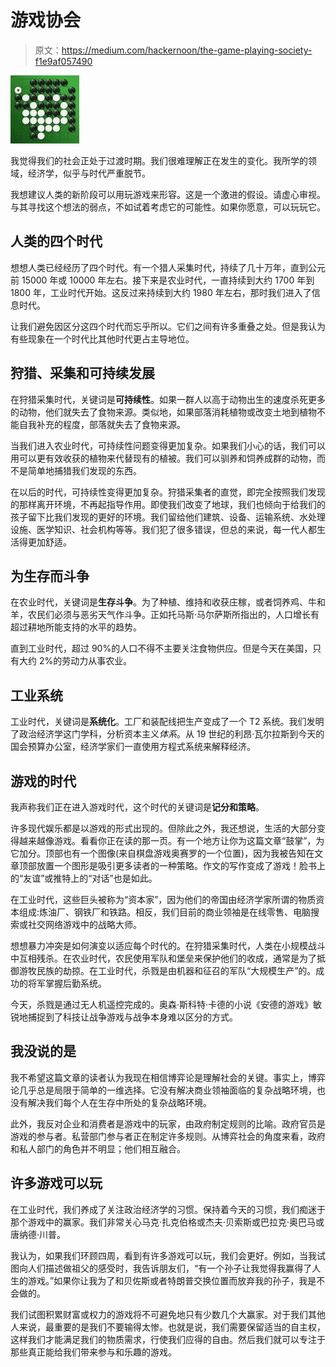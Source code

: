 # 游戏协会

> 原文：<https://medium.com/hackernoon/the-game-playing-society-f1e9af057490>

![](img/1cfdbbc8c79188e094f6d73b73be2907.png)

我觉得我们的社会正处于过渡时期。我们很难理解正在发生的变化。我所学的领域，经济学，似乎与时代严重脱节。

我想建议人类的新阶段可以用玩游戏来形容。这是一个激进的假设。请虚心审视。与其寻找这个想法的弱点，不如试着考虑它的可能性。如果你愿意，可以玩玩它。

## 人类的四个时代

想想人类已经经历了四个时代。有一个猎人采集时代，持续了几十万年，直到公元前 15000 年或 10000 年左右。接下来是农业时代，一直持续到大约 1700 年到 1800 年，工业时代开始。这反过来持续到大约 1980 年左右，那时我们进入了信息时代。

让我们避免因区分这四个时代而忘乎所以。它们之间有许多重叠之处。但是我认为有些现象在一个时代比其他时代更占主导地位。

## 狩猎、采集和可持续发展

在狩猎采集时代，关键词是**可持续性**。如果一群人以高于动物出生的速度杀死更多的动物，他们就失去了食物来源。类似地，如果部落消耗植物或改变土地到植物不能自我补充的程度，部落就失去了食物来源。

当我们进入农业时代，可持续性问题变得更加复杂。如果我们小心的话，我们可以用可以更有效收获的植物来代替现有的植被。我们可以驯养和饲养成群的动物，而不是简单地捕猎我们发现的东西。

在以后的时代，可持续性变得更加复杂。狩猎采集者的直觉，即完全按照我们发现的那样离开环境，不再起指导作用。即使我们改变了地球，我们也倾向于给我们的孩子留下比我们发现的更好的环境。我们留给他们建筑、设备、运输系统、水处理设施、医学知识、社会机构等等。我们犯了很多错误，但总的来说，每一代人都生活得更加舒适。

## 为生存而斗争

在农业时代，关键词是**生存斗争**。为了种植、维持和收获庄稼，或者饲养鸡、牛和羊，农民们必须与恶劣天气作斗争。正如托马斯·马尔萨斯所指出的，人口增长有超过耕地所能支持的水平的趋势。

直到工业时代，超过 90%的人口不得不主要关注食物供应。但是今天在美国，只有大约 2%的劳动力从事农业。

## 工业系统

工业时代，关键词是**系统化**。工厂和装配线把生产变成了一个 T2 系统。我们发明了政治经济学这门学科，分析资本主义*体系*。从 19 世纪的利昂·瓦尔拉斯到今天的国会预算办公室，经济学家们一直使用方程式系统来解释经济。

## 游戏的时代

我声称我们正在进入游戏时代，这个时代的关键词是**记分和策略**。

许多现代娱乐都是以游戏的形式出现的。但除此之外，我还想说，生活的大部分变得越来越像游戏。看看你正在读的那一页。有一个地方让你为这篇文章“鼓掌”，为它加分。顶部也有一个图像(来自棋盘游戏奥赛罗的一个位置)，因为我被告知在文章顶部放置一个图形是吸引更多读者的一种策略。作文的写作变成了游戏！脸书上的“友谊”或推特上的“对话”也是如此。

在工业时代，这些巨头被称为“资本家”，因为他们的帝国由经济学家所谓的物质资本组成:炼油厂、钢铁厂和铁路。相反，我们目前的商业领袖是在线零售、电脑搜索或社交网络游戏中的战略大师。

想想暴力冲突是如何演变以适应每个时代的。在狩猎采集时代，人类在小规模战斗中互相残杀。在农业时代，农民使用军队和堡垒来保护他们的收成，通常是为了抵御游牧民族的劫掠。在工业时代，杀戮是由机器和征召的军队“大规模生产”的。成功的将军掌握后勤系统。

今天，杀戮是通过无人机遥控完成的。奥森·斯科特·卡德的小说《安德的游戏》敏锐地捕捉到了科技让战争游戏与战争本身难以区分的方式。

## 我没说的是

我不希望这篇文章的读者认为我现在相信博弈论是理解社会的关键。事实上，博弈论几乎总是局限于简单的一维选择。它没有解决商业领袖面临的复杂战略环境，也没有解决我们每个人在生存中所处的复杂战略环境。

此外，我反对企业和消费者是游戏中的玩家，由政府制定规则的比喻。政府官员是游戏的参与者。私营部门参与者正在制定许多规则。从博弈社会的角度来看，政府和私人部门的角色并不明显；他们相互融合。

## 许多游戏可以玩

在工业时代，我们养成了关注政治经济学的习惯。保持着今天的习惯，我们痴迷于那个游戏中的赢家。我们非常关心马克·扎克伯格或杰夫·贝索斯或巴拉克·奥巴马或唐纳德·川普。

我认为，如果我们环顾四周，看到有许多游戏可以玩，我们会更好。例如，当我试图向人们描述做祖父的感受时，我告诉朋友们，“有一个孙子让我觉得我赢得了人生的游戏。”如果你让我为了和贝佐斯或者特朗普交换位置而放弃我的孙子，我是不会做的。

我们试图积累财富或权力的游戏将不可避免地只有少数几个大赢家。对于我们其他人来说，最重要的是我们不要输得太惨。也就是说，我们需要保留适当的自主权，这样我们才能满足我们的物质需求，行使我们应得的自由。然后我们就可以专注于那些真正能给我们带来参与和乐趣的游戏。